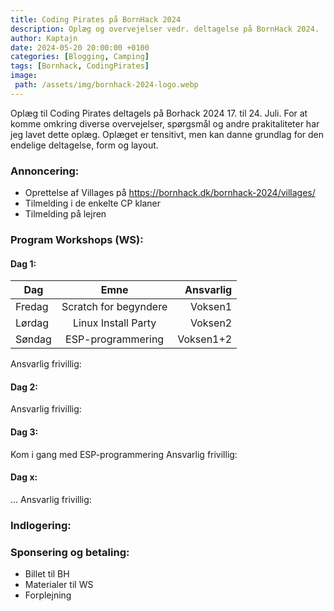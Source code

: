 ```yaml
---
title: Coding Pirates på BornHack 2024
description: Oplæg og overvejelser vedr. deltagelse på BornHack 2024.
author: Kaptajn
date: 2024-05-20 20:00:00 +0100
categories: [Blogging, Camping]
tags: [Bornhack, CodingPirates]
image:
 path: /assets/img/bornhack-2024-logo.webp
---
```


Oplæg til Coding Pirates deltagels på Borhack 2024 17. til 24. Juli. For at komme omkring diverse overvejelser, spørgsmål og andre prakitaliteter har jeg lavet dette oplæg. Oplæget er tensitivt, men kan danne grundlag for den endelige deltagelse, form og layout. 

### Annoncering:
* Oprettelse af Villages på https://bornhack.dk/bornhack-2024/villages/
* Tilmelding i de enkelte CP klaner
* Tilmelding på lejren

### Program Workshops (WS):

#### Dag 1:

| Dag    | Emne                 | Ansvarlig |
|--------|:--------------------:|----------:|
| Fredag | Scratch for begyndere| Voksen1   |
| Lørdag | Linux Install Party  | Voksen2   |
| Søndag | ESP-programmering    | Voksen1+2 |

Ansvarlig frivillig:

#### Dag 2:

Ansvarlig frivillig:

#### Dag 3:
Kom i gang med ESP-programmering
Ansvarlig frivillig:

#### Dag x:
...
Ansvarlig frivillig:

### Indlogering:

### Sponsering og betaling:
* Billet til BH
* Materialer til WS
* Forplejning
